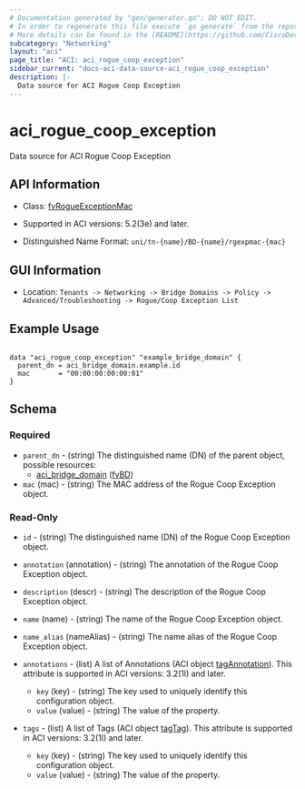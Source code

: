 ```yaml
---
# Documentation generated by "gen/generator.go"; DO NOT EDIT.
# In order to regenerate this file execute `go generate` from the repository root.
# More details can be found in the [README](https://github.com/CiscoDevNet/terraform-provider-aci/blob/master/README.md).
subcategory: "Networking"
layout: "aci"
page_title: "ACI: aci_rogue_coop_exception"
sidebar_current: "docs-aci-data-source-aci_rogue_coop_exception"
description: |-
  Data source for ACI Rogue Coop Exception
---
```


# aci_rogue_coop_exception #

Data source for ACI Rogue Coop Exception

## API Information ##

* Class: [fvRogueExceptionMac](https://pubhub.devnetcloud.com/media/model-doc-latest/docs/app/index.html#/objects/fvRogueExceptionMac/overview)

* Supported in ACI versions: 5.2(3e) and later.

* Distinguished Name Format: `uni/tn-{name}/BD-{name}/rgexpmac-{mac}`

## GUI Information ##

* Location: `Tenants -> Networking -> Bridge Domains -> Policy -> Advanced/Troubleshooting -> Rogue/Coop Exception List`

## Example Usage ##

```hcl

data "aci_rogue_coop_exception" "example_bridge_domain" {
  parent_dn = aci_bridge_domain.example.id
  mac       = "00:00:00:00:00:01"
}

```

## Schema ##

### Required ###

* `parent_dn` - (string) The distinguished name (DN) of the parent object, possible resources:
  - [aci_bridge_domain](https://registry.terraform.io/providers/CiscoDevNet/aci/latest/docs/resources/bridge_domain) ([fvBD](https://pubhub.devnetcloud.com/media/model-doc-latest/docs/app/index.html#/objects/fvBD/overview))
* `mac` (mac) - (string) The MAC address of the Rogue Coop Exception object.

### Read-Only ###

* `id` - (string) The distinguished name (DN) of the Rogue Coop Exception object.
* `annotation` (annotation) - (string) The annotation of the Rogue Coop Exception object.
* `description` (descr) - (string) The description of the Rogue Coop Exception object.
* `name` (name) - (string) The name of the Rogue Coop Exception object.
* `name_alias` (nameAlias) - (string) The name alias of the Rogue Coop Exception object.

* `annotations` - (list) A list of Annotations (ACI object [tagAnnotation](https://pubhub.devnetcloud.com/media/model-doc-latest/docs/app/index.html#/objects/tagAnnotation/overview)). This attribute is supported in ACI versions: 3.2(1l) and later.
  * `key` (key) - (string) The key used to uniquely identify this configuration object.
  * `value` (value) - (string) The value of the property.

* `tags` - (list) A list of Tags (ACI object [tagTag](https://pubhub.devnetcloud.com/media/model-doc-latest/docs/app/index.html#/objects/tagTag/overview)). This attribute is supported in ACI versions: 3.2(1l) and later.
  * `key` (key) - (string) The key used to uniquely identify this configuration object.
  * `value` (value) - (string) The value of the property.
